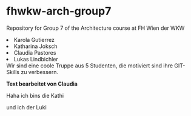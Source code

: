 # fhwkw-arch-group7
Repository for Group 7 of the Architecture course at FH Wien der WKW

 <li>Karola Gutierrez</li>
 <li>Katharina Joksch</li>
 <li>Claudia Pastores</li>
 <li>Lukas Lindbichler</li>
</ul>
Wir sind eine
coole Truppe aus 5 Studenten, 
die motiviert sind 
ihre GIT-Skills 
zu verbessern.


<strong>Text bearbeitet von Claudia</strong>

Haha ich bins die Kathi

und ich der Luki
